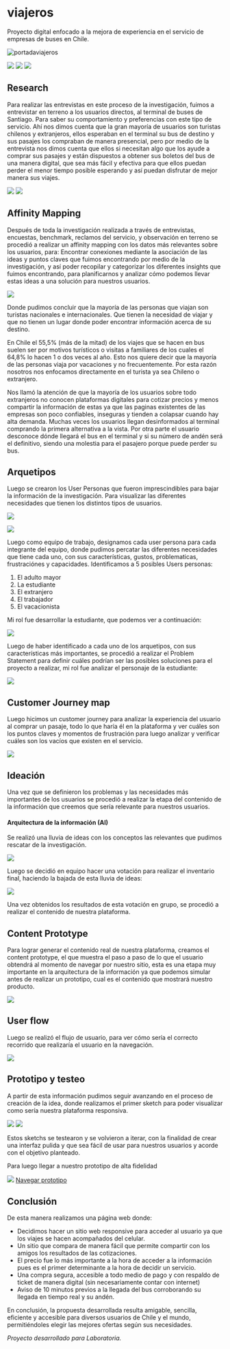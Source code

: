 # viajeros
Proyecto digital enfocado a la mejora de experiencia en el servicio de empresas de buses en Chile.

![portadaviajeros](https://user-images.githubusercontent.com/32281819/37947159-e3feae76-315f-11e8-8335-1336bf9c538c.jpg)

![](https://i.imgur.com/7DSAKla.png)
![](https://i.imgur.com/esm4EJN.png)
![](https://i.imgur.com/ed06KpU.png)

## Research

Para realizar las entrevistas en este proceso de la investigación, fuimos a entrevistar en terreno a los usuarios directos, al terminal de buses de Santiago.
Para saber su comportamiento y preferencias con este tipo de servicio.
Ahí nos dimos cuenta que la gran mayoría de usuarios son turistas chilenos y extranjeros, ellos esperaban en el terminal su bus de destino y sus pasajes los compraban de manera presencial, pero por medio de la entrevista nos dimos cuenta que ellos si necesitan algo que los ayude a comprar sus pasajes y están dispuestos a obtener sus boletos del bus de una manera digital, que sea más fácil y efectiva para que ellos puedan perder el menor tiempo posible esperando y así puedan disfrutar de mejor manera sus viajes.

![](https://i.imgur.com/ylQTSkf.png)
![](https://i.imgur.com/zI3giGl.png)

## Affinity Mapping

Después de toda la investigación realizada a través de entrevistas, encuestas, benchmark, reclamos del servicio, y observación en terreno se procedió a realizar un affinity mapping con los datos más relevantes sobre los usuarios, para:
Encontrar conexiones mediante la asociación de las ideas y puntos claves que fuimos encontrando por medio de la investigación, y así poder recopilar y categorizar los diferentes insights que fuimos encontrando, para planificarnos y analizar cómo podemos llevar estas ideas a una solución para nuestros usuarios.

![](https://i.imgur.com/DQLIcVz.png)

Donde pudimos concluir que la mayoría de las personas que viajan son turistas nacionales e internacionales.
Que tienen la necesidad de viajar y que no tienen un lugar donde poder encontrar información acerca de su destino.

En Chile el 55,5% (más de la mitad) de los viajes que se hacen en bus suelen ser por motivos turísticos o visitas a familiares de los cuales el 64,8% lo hacen 1 o dos veces al año.
Esto nos quiere decir que la mayoría de las personas viaja por vacaciones y no frecuentemente. Por esta razón nosotros nos enfocamos directamente en el turista ya sea Chileno o extranjero.

Nos llamó la atención de que la mayoría de los usuarios sobre todo extranjeros no conocen plataformas digitales para cotizar precios y menos compartir la información de estas ya que las paginas existentes de las empresas son poco confiables, inseguras y tienden a colapsar cuando hay alta demanda. Muchas veces los usuarios llegan desinformados al terminal  comprando la primera alternativa a la vista.
Por otra parte el usuario desconoce dónde llegará el bus en el terminal y si su número de andén será el definitivo, siendo una molestia para el pasajero porque puede perder su bus.

## Arquetipos

Luego se crearon los User Personas que fueron imprescindibles para bajar la información de la investigación.
Para visualizar las diferentes necesidades que tienen los distintos tipos de usuarios.

![](https://i.imgur.com/6H0HXE2.jpg)

![](https://i.imgur.com/wQrGZGr.png)

Luego como equipo de trabajo, designamos cada user persona para cada integrante del equipo, donde pudimos percatar las diferentes necesidades que tiene cada uno, con sus características, gustos, problematicas, frustraciónes y capacidades. Identificamos a 5 posibles Users personas:

1. El adulto mayor
1. La estudiante
1. El extranjero
1. El trabajador
1. El vacacionista

Mi rol fue desarrollar la estudiante, que podemos ver a continuación:

![](https://i.imgur.com/PyaetPG.png)

Luego de haber identificado a cada uno de los arquetipos, con sus características más importantes, se procedió a realizar el Problem Statement para definir cuáles podrían ser las posibles soluciones para el proyecto a realizar, mi rol fue analizar el personaje de la estudiante:

![](https://i.imgur.com/3RLtXCr.png)

## Customer Journey map

Luego hicimos un customer journey para analizar la experiencia del usuario al comprar un pasaje, todo lo que haría él en la plataforma y ver cuáles son los puntos claves y momentos de frustración para luego analizar y verificar cuáles son los vacíos que existen en el servicio.

![](https://i.imgur.com/WpD4mcU.jpg)

## Ideación

Una vez que se definieron los problemas y las necesidades más importantes de los usuarios se procedió a realizar la etapa del contenido de la información que creemos que sería relevante para nuestros usuarios.

#### Arquitectura de la información (AI)

Se realizó una lluvia de ideas con los conceptos las relevantes que pudimos rescatar de la investigación.

![](https://i.imgur.com/PVDS4rP.png)

Luego se decidió en equipo hacer una votación para realizar el inventario final, haciendo la bajada de esta lluvia de ideas:

![](https://i.imgur.com/5cE1yMv.png)


Una vez obtenidos los resultados de esta votación en grupo, se procedió a realizar el contenido de nuestra plataforma.

## Content Prototype

Para lograr generar el contenido real de nuestra plataforma, creamos el content prototype, el que muestra el paso a paso de lo que el usuario obtendrá al momento de navegar por nuestro sitio, esta es una etapa muy importante en la arquitectura de la información ya que podemos simular antes de realizar un prototipo, cual es el contenido que mostrará nuestro producto.

![](https://i.imgur.com/SI74z0Z.png)


## User flow

Luego se realizó el flujo de usuario, para ver cómo sería el correcto recorrido que realizaría el usuario en la navegación.

![](https://i.imgur.com/xPgXBSn.png)


## Prototipo y testeo

A partir de esta información pudimos seguir avanzando en el proceso de creación de la idea, donde realizamos el primer sketch para poder visualizar como sería nuestra plataforma responsiva.

![](https://i.imgur.com/j45FRxR.jpg)
![](https://i.imgur.com/sqT0uGk.png)

Estos sketchs se testearon y se volvieron a iterar, con la finalidad de crear una interfaz pulida y que sea fácil de usar para nuestros usuarios y acorde con el objetivo planteado.

Para luego llegar a nuestro prototipo de alta fidelidad

![](https://i.imgur.com/afVoNre.png)
[Navegar prototipo](https://marvelapp.com/7h634je/screen/38117195)

## Conclusión

De esta manera realizamos una página web donde: 

- Decidimos hacer un sitio web responsive para acceder al usuario ya que los viajes se hacen acompañados del celular.
- Un sitio que compara de manera fácil que permite compartir con los amigos los resultados de las cotizaciones.
- El precio fue lo más importante a la hora de acceder a la información pues es el primer determinante a la hora de decidir un servicio.
- Una compra segura, accesible a todo medio de pago y con respaldo de ticket de manera digital (sin necesariamente contar con internet)
- Aviso de 10 minutos previos a la llegada del bus corroborando su llegada en tiempo real y su andén.

En conclusión, la propuesta desarrollada resulta amigable, sencilla, eficiente y accesible para diversos usuarios de Chile y el mundo, permitiéndoles  elegir las mejores ofertas según sus necesidades.

*Proyecto desarrollado para Laboratoria.*




